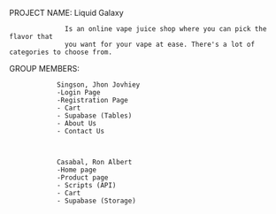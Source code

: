 PROJECT NAME:
                  Liquid Galaxy
                  
                  Is an online vape juice shop where you can pick the flavor that 
                  you want for your vape at ease. There's a lot of categories to choose from.
                  
GROUP MEMBERS:

                Singson, Jhon Jovhiey
                -Login Page
                -Registration Page
                - Cart
                - Supabase (Tables)
                - About Us
                - Contact Us

                
                
                Casabal, Ron Albert 
                -Home page
                -Product page
                - Scripts (API)
                - Cart
                - Supabase (Storage)